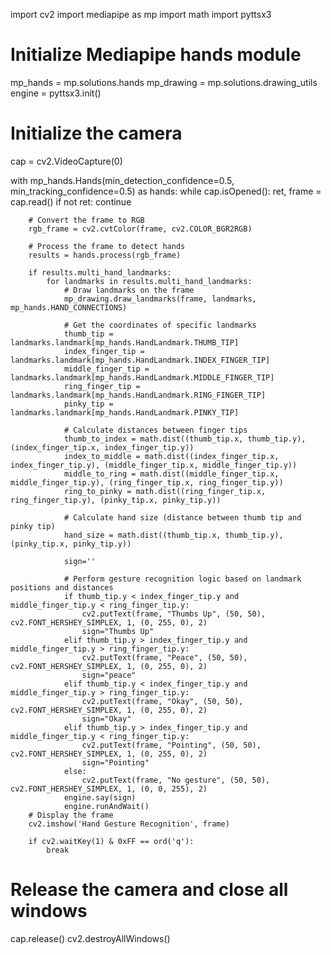 import cv2
import mediapipe as mp
import math
import pyttsx3

# Initialize Mediapipe hands module
mp_hands = mp.solutions.hands
mp_drawing = mp.solutions.drawing_utils
engine = pyttsx3.init()


# Initialize the camera
cap = cv2.VideoCapture(0)

with mp_hands.Hands(min_detection_confidence=0.5, min_tracking_confidence=0.5) as hands:
    while cap.isOpened():
        ret, frame = cap.read()
        if not ret:
            continue
        
        # Convert the frame to RGB
        rgb_frame = cv2.cvtColor(frame, cv2.COLOR_BGR2RGB)
        
        # Process the frame to detect hands
        results = hands.process(rgb_frame)
        
        if results.multi_hand_landmarks:
            for landmarks in results.multi_hand_landmarks:
                # Draw landmarks on the frame
                mp_drawing.draw_landmarks(frame, landmarks, mp_hands.HAND_CONNECTIONS)
                
                # Get the coordinates of specific landmarks
                thumb_tip = landmarks.landmark[mp_hands.HandLandmark.THUMB_TIP]
                index_finger_tip = landmarks.landmark[mp_hands.HandLandmark.INDEX_FINGER_TIP]
                middle_finger_tip = landmarks.landmark[mp_hands.HandLandmark.MIDDLE_FINGER_TIP]
                ring_finger_tip = landmarks.landmark[mp_hands.HandLandmark.RING_FINGER_TIP]
                pinky_tip = landmarks.landmark[mp_hands.HandLandmark.PINKY_TIP]
                
                # Calculate distances between finger tips
                thumb_to_index = math.dist((thumb_tip.x, thumb_tip.y), (index_finger_tip.x, index_finger_tip.y))
                index_to_middle = math.dist((index_finger_tip.x, index_finger_tip.y), (middle_finger_tip.x, middle_finger_tip.y))
                middle_to_ring = math.dist((middle_finger_tip.x, middle_finger_tip.y), (ring_finger_tip.x, ring_finger_tip.y))
                ring_to_pinky = math.dist((ring_finger_tip.x, ring_finger_tip.y), (pinky_tip.x, pinky_tip.y))
                
                # Calculate hand size (distance between thumb tip and pinky tip)
                hand_size = math.dist((thumb_tip.x, thumb_tip.y), (pinky_tip.x, pinky_tip.y))

                sign=''
                
                # Perform gesture recognition logic based on landmark positions and distances
                if thumb_tip.y < index_finger_tip.y and middle_finger_tip.y < ring_finger_tip.y:
                    cv2.putText(frame, "Thumbs Up", (50, 50), cv2.FONT_HERSHEY_SIMPLEX, 1, (0, 255, 0), 2)
                    sign="Thumbs Up"
                elif thumb_tip.y > index_finger_tip.y and middle_finger_tip.y > ring_finger_tip.y:
                    cv2.putText(frame, "Peace", (50, 50), cv2.FONT_HERSHEY_SIMPLEX, 1, (0, 255, 0), 2)
                    sign="peace"  
                elif thumb_tip.y < index_finger_tip.y and middle_finger_tip.y > ring_finger_tip.y:
                    cv2.putText(frame, "Okay", (50, 50), cv2.FONT_HERSHEY_SIMPLEX, 1, (0, 255, 0), 2)
                    sign="Okay"
                elif thumb_tip.y > index_finger_tip.y and middle_finger_tip.y < ring_finger_tip.y:
                    cv2.putText(frame, "Pointing", (50, 50), cv2.FONT_HERSHEY_SIMPLEX, 1, (0, 255, 0), 2)
                    sign="Pointing"
                else:
                    cv2.putText(frame, "No gesture", (50, 50), cv2.FONT_HERSHEY_SIMPLEX, 1, (0, 0, 255), 2)
                engine.say(sign)
                engine.runAndWait()
        # Display the frame
        cv2.imshow('Hand Gesture Recognition', frame)
        
        if cv2.waitKey(1) & 0xFF == ord('q'):
            break

# Release the camera and close all windows
cap.release()
cv2.destroyAllWindows()

